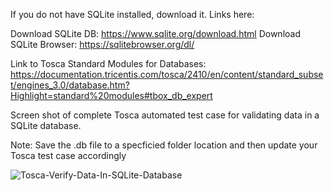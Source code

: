 If you do not have SQLite installed, download it. Links here:

Download SQLite DB: https://www.sqlite.org/download.html 
Download SQLite Browser: https://sqlitebrowser.org/dl/

Link to Tosca Standard Modules for Databases:
https://documentation.tricentis.com/tosca/2410/en/content/standard_subset/engines_3.0/database.htm?Highlight=standard%20modules#tbox_db_expert

Screen shot of complete Tosca automated test case for validating data in a SQLite database. 

Note: Save the .db file to a specficied folder location and then update your Tosca test case accordingly

![Tosca-Verify-Data-In-SQLite-Database](https://github.com/user-attachments/assets/da04e5ac-f070-43dc-b6a3-b01bae4d9ddf)
